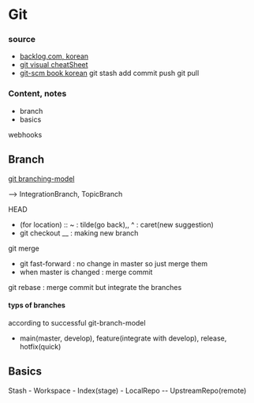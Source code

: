 # Git

### source
- [backlog.com, korean](https://backlog.com/git-tutorial/kr/intro/intro1_1.html)
- [git visual cheatSheet](https://ndpsoftware.com/git-cheatsheet.html#loc=workspace;)
- [git-scm book korean](https://git-scm.com/book/ko/v2)
git stash add commit push
git pull

### Content, notes
- branch
- basics

webhooks


## Branch
[git branching-model](https://nvie.com/posts/a-successful-git-branching-model/)

--> IntegrationBranch, TopicBranch

HEAD
- (for location) :: ~ : tilde(go back),, ^ : caret(new suggestion)
- git checkout __ : making new branch

git merge
- git fast-forward : no change in master so just merge them
- when master is changed : merge commit

git rebase : merge commit but integrate the branches

#### typs of branches
according to successful git-branch-model

- main(master, develop), feature(integrate with develop), release, hotfix(quick)




## Basics

Stash - Workspace - Index(stage) - LocalRepo -- UpstreamRepo(remote)
